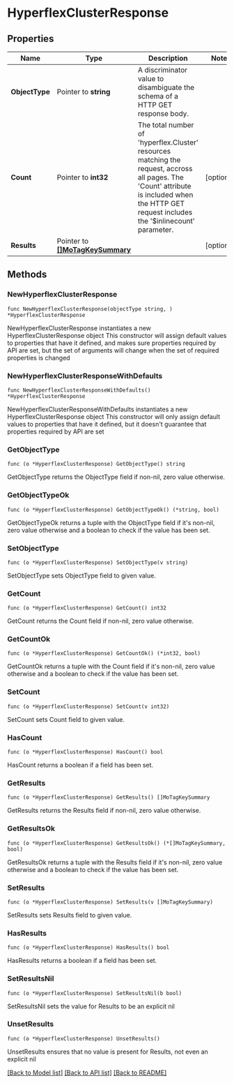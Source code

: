 # HyperflexClusterResponse

## Properties

Name | Type | Description | Notes
------------ | ------------- | ------------- | -------------
**ObjectType** | Pointer to **string** | A discriminator value to disambiguate the schema of a HTTP GET response body. | 
**Count** | Pointer to **int32** | The total number of &#39;hyperflex.Cluster&#39; resources matching the request, accross all pages. The &#39;Count&#39; attribute is included when the HTTP GET request includes the &#39;$inlinecount&#39; parameter. | [optional] 
**Results** | Pointer to [**[]MoTagKeySummary**](mo.TagKeySummary.md) |  | [optional] 

## Methods

### NewHyperflexClusterResponse

`func NewHyperflexClusterResponse(objectType string, ) *HyperflexClusterResponse`

NewHyperflexClusterResponse instantiates a new HyperflexClusterResponse object
This constructor will assign default values to properties that have it defined,
and makes sure properties required by API are set, but the set of arguments
will change when the set of required properties is changed

### NewHyperflexClusterResponseWithDefaults

`func NewHyperflexClusterResponseWithDefaults() *HyperflexClusterResponse`

NewHyperflexClusterResponseWithDefaults instantiates a new HyperflexClusterResponse object
This constructor will only assign default values to properties that have it defined,
but it doesn't guarantee that properties required by API are set

### GetObjectType

`func (o *HyperflexClusterResponse) GetObjectType() string`

GetObjectType returns the ObjectType field if non-nil, zero value otherwise.

### GetObjectTypeOk

`func (o *HyperflexClusterResponse) GetObjectTypeOk() (*string, bool)`

GetObjectTypeOk returns a tuple with the ObjectType field if it's non-nil, zero value otherwise
and a boolean to check if the value has been set.

### SetObjectType

`func (o *HyperflexClusterResponse) SetObjectType(v string)`

SetObjectType sets ObjectType field to given value.


### GetCount

`func (o *HyperflexClusterResponse) GetCount() int32`

GetCount returns the Count field if non-nil, zero value otherwise.

### GetCountOk

`func (o *HyperflexClusterResponse) GetCountOk() (*int32, bool)`

GetCountOk returns a tuple with the Count field if it's non-nil, zero value otherwise
and a boolean to check if the value has been set.

### SetCount

`func (o *HyperflexClusterResponse) SetCount(v int32)`

SetCount sets Count field to given value.

### HasCount

`func (o *HyperflexClusterResponse) HasCount() bool`

HasCount returns a boolean if a field has been set.

### GetResults

`func (o *HyperflexClusterResponse) GetResults() []MoTagKeySummary`

GetResults returns the Results field if non-nil, zero value otherwise.

### GetResultsOk

`func (o *HyperflexClusterResponse) GetResultsOk() (*[]MoTagKeySummary, bool)`

GetResultsOk returns a tuple with the Results field if it's non-nil, zero value otherwise
and a boolean to check if the value has been set.

### SetResults

`func (o *HyperflexClusterResponse) SetResults(v []MoTagKeySummary)`

SetResults sets Results field to given value.

### HasResults

`func (o *HyperflexClusterResponse) HasResults() bool`

HasResults returns a boolean if a field has been set.

### SetResultsNil

`func (o *HyperflexClusterResponse) SetResultsNil(b bool)`

 SetResultsNil sets the value for Results to be an explicit nil

### UnsetResults
`func (o *HyperflexClusterResponse) UnsetResults()`

UnsetResults ensures that no value is present for Results, not even an explicit nil

[[Back to Model list]](../README.md#documentation-for-models) [[Back to API list]](../README.md#documentation-for-api-endpoints) [[Back to README]](../README.md)


